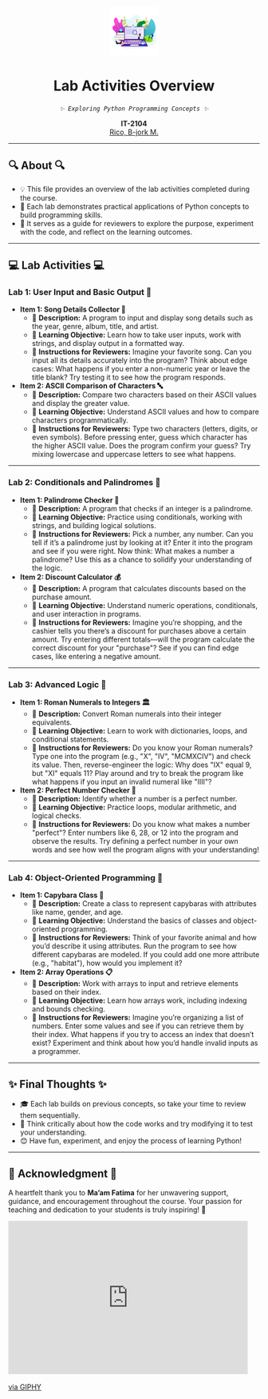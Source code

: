 <p align="center" dir="auto">
<img src="https://github.com/Zomoi/Rico-B-jorkIT2104_ACPactivities/blob/main/Rico-B-jorkIT2104_ACPactivities/Laboratory%20Activities/activity%20photo.png" width="100">
</p>

<h1 align="center" tabindex="-1" class="heading element" dir="auto">Lab Activities Overview </h1>

<p align="center" dir="auto">
<em>
<code>✨ Exploring Python Programming Concepts ✨</code>
</em>
</p>

<p align="center" dir="auto">
  <b>IT-2104</b>
  <br>
  <a href="https://github.com/Zomoi">
  Rico, B-jork M.
  </a>
</p>
<hr></hr>

<h2>🔍 About 🔍</h2>
<ul dir="auto">
  <li>💡 This file provides an overview of the lab activities completed during the course.</li>
  <li>🎯 Each lab demonstrates practical applications of Python concepts to build programming skills.</li>
  <li>📝 It serves as a guide for reviewers to explore the purpose, experiment with the code, and reflect on the learning outcomes.</li>
</ul>

<hr></hr>

<h2>💻 Lab Activities 💻</h2>

<h3>Lab 1: User Input and Basic Output 🎤</h3>
<ul dir="auto">
  <li>
    <b>Item 1: Song Details Collector 🎵</b>
    <ul>
      <li>📝 <b>Description:</b> A program to input and display song details such as the year, genre, album, title, and artist.</li>
      <li>🎯 <b>Learning Objective:</b> Learn how to take user inputs, work with strings, and display output in a formatted way.</li>
      <li>
        🌟 <b>Instructions for Reviewers:</b> 
        Imagine your favorite song. Can you input all its details accurately into the program? Think about edge cases: What happens if you enter a non-numeric year or leave the title blank? Try testing it to see how the program responds.
      </li>
    </ul>
  </li>
  <li>
    <b>Item 2: ASCII Comparison of Characters 🔤</b>
    <ul>
      <li>📝 <b>Description:</b> Compare two characters based on their ASCII values and display the greater value.</li>
      <li>🎯 <b>Learning Objective:</b> Understand ASCII values and how to compare characters programmatically.</li>
      <li>
        🌟 <b>Instructions for Reviewers:</b> 
        Type two characters (letters, digits, or even symbols). Before pressing enter, guess which character has the higher ASCII value. Does the program confirm your guess? Try mixing lowercase and uppercase letters to see what happens.
      </li>
    </ul>
  </li>
</ul>

<hr></hr>

<h3>Lab 2: Conditionals and Palindromes 🔄</h3>
<ul dir="auto">
  <li>
    <b>Item 1: Palindrome Checker 🧩</b>
    <ul>
      <li>📝 <b>Description:</b> A program that checks if an integer is a palindrome.</li>
      <li>🎯 <b>Learning Objective:</b> Practice using conditionals, working with strings, and building logical solutions.</li>
      <li>
        🌟 <b>Instructions for Reviewers:</b> 
        Pick a number, any number. Can you tell if it’s a palindrome just by looking at it? Enter it into the program and see if you were right. Now think: What makes a number a palindrome? Use this as a chance to solidify your understanding of the logic.
      </li>
    </ul>
  </li>
  <li>
    <b>Item 2: Discount Calculator 💰</b>
    <ul>
      <li>📝 <b>Description:</b> A program that calculates discounts based on the purchase amount.</li>
      <li>🎯 <b>Learning Objective:</b> Understand numeric operations, conditionals, and user interaction in programs.</li>
      <li>
        🌟 <b>Instructions for Reviewers:</b> 
        Imagine you’re shopping, and the cashier tells you there’s a discount for purchases above a certain amount. Try entering different totals—will the program calculate the correct discount for your "purchase"? See if you can find edge cases, like entering a negative amount. 
      </li>
    </ul>
  </li>
</ul>

<hr></hr>

<h3>Lab 3: Advanced Logic 🤔</h3>
<ul dir="auto">
  <li>
    <b>Item 1: Roman Numerals to Integers 🏛️</b>
    <ul>
      <li>📝 <b>Description:</b> Convert Roman numerals into their integer equivalents.</li>
      <li>🎯 <b>Learning Objective:</b> Learn to work with dictionaries, loops, and conditional statements.</li>
      <li>
        🌟 <b>Instructions for Reviewers:</b> 
        Do you know your Roman numerals? Type one into the program (e.g., "X", "IV", "MCMXCIV") and check its value. Then, reverse-engineer the logic: Why does "IX" equal 9, but "XI" equals 11? Play around and try to break the program like what happens if you input an invalid numeral like "IIII"?
      </li>
    </ul>
  </li>
  <li>
    <b>Item 2: Perfect Number Checker 💎</b>
    <ul>
      <li>📝 <b>Description:</b> Identify whether a number is a perfect number.</li>
      <li>🎯 <b>Learning Objective:</b> Practice loops, modular arithmetic, and logical checks.</li>
      <li>
        🌟 <b>Instructions for Reviewers:</b> 
        Do you know what makes a number "perfect"? Enter numbers like 6, 28, or 12 into the program and observe the results. Try defining a perfect number in your own words and see how well the program aligns with your understanding!
      </li>
    </ul>
  </li>
</ul>

<hr></hr>

<h3>Lab 4: Object-Oriented Programming 🐾</h3>
<ul dir="auto">
  <li>
    <b>Item 1: Capybara Class 🦫</b>
    <ul>
      <li>📝 <b>Description:</b> Create a class to represent capybaras with attributes like name, gender, and age.</li>
      <li>🎯 <b>Learning Objective:</b> Understand the basics of classes and object-oriented programming.</li>
      <li>
        🌟 <b>Instructions for Reviewers:</b> 
        Think of your favorite animal and how you’d describe it using attributes. Run the program to see how different capybaras are modeled. If you could add one more attribute (e.g., "habitat"), how would you implement it?
      </li>
    </ul>
  </li>
  <li>
    <b>Item 2: Array Operations 📋</b>
    <ul>
      <li>📝 <b>Description:</b> Work with arrays to input and retrieve elements based on their index.</li>
      <li>🎯 <b>Learning Objective:</b> Learn how arrays work, including indexing and bounds checking.</li>
      <li>
        🌟 <b>Instructions for Reviewers:</b> 
        Imagine you’re organizing a list of numbers. Enter some values and see if you can retrieve them by their index. What happens if you try to access an index that doesn’t exist? Experiment and think about how you’d handle invalid inputs as a programmer.
      </li>
    </ul>
  </li>
</ul>

<hr></hr>

<h2>✨ Final Thoughts ✨</h2>
<ul dir="auto">
  <li>🎓 Each lab builds on previous concepts, so take your time to review them sequentially.</li>
  <li>🤔 Think critically about how the code works and try modifying it to test your understanding.</li>
  <li>😊 Have fun, experiment, and enjoy the process of learning Python!</li>
</ul>

<hr></hr>

<h2>🎉 Acknowledgment 🎉</h2>
<p align="auto">
A heartfelt thank you to <b>Ma’am Fatima</b> for her unwavering support, guidance, and encouragement throughout the course. Your passion for teaching and dedication to your students is truly inspiring! 🙏
</p>

<iframe src="https://giphy.com/embed/lptOHczNAFD1G79Ofq" width="480" height="307" style="" frameBorder="0" class="giphy-embed" allowFullScreen></iframe><p><a href="https://giphy.com/gifs/twiceofficial-kpop-twice-merry-happy-lptOHczNAFD1G79Ofq">via GIPHY</a></p>
